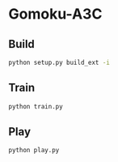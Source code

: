 # Gomoku-A3C

## Build

``` bash
python setup.py build_ext -i
```

## Train

``` bash
python train.py
```

## Play

``` bash
python play.py
```
